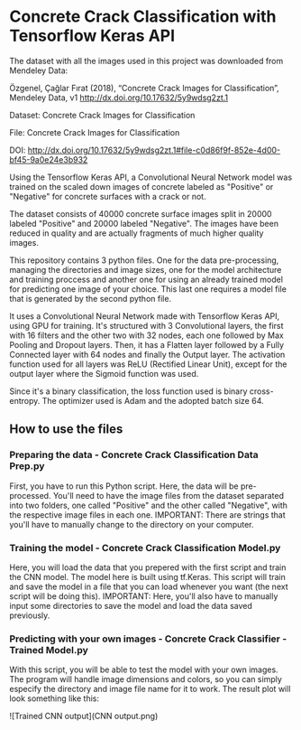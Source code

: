 # Concrete Crack Classification with Tensorflow Keras API

The dataset with all the images used in this project was downloaded from Mendeley Data:

Özgenel, Çağlar Fırat (2018), “Concrete Crack Images for Classification”, Mendeley Data, v1
http://dx.doi.org/10.17632/5y9wdsg2zt.1

Dataset: Concrete Crack Images for Classification

File: Concrete Crack Images for Classification

DOI: http://dx.doi.org/10.17632/5y9wdsg2zt.1#file-c0d86f9f-852e-4d00-bf45-9a0e24e3b932


Using the Tensorflow Keras API, a Convolutional Neural Network model was trained on the scaled down images of concrete labeled as "Positive" or "Negative" for concrete surfaces with a crack or not. 

The dataset consists of 40000 concrete surface images split in 20000 labeled "Positive" and 20000 labeled "Negative". The images have been reduced in quality and are actually fragments of much higher quality images.

This repository contains 3 python files. One for the data pre-processing, managing the directories and image sizes, one for the model architecture and training proccess and another one for using an already trained model for predicting one image of your choice. This last one requires a model file that is generated by the second python file.

It uses a Convolutional Neural Network made with Tensorflow Keras API, using GPU for training. It's structured with 3 Convolutional layers, the first with 16 filters and the other two with 32 nodes, each one followed by Max Pooling and Dropout layers. Then, it has a Flatten layer followed by a Fully Connected layer with 64 nodes and finally the Output layer. The activation function used for all layers was ReLU (Rectified Linear Unit), except for the output layer where the Sigmoid function was used.

Since it's a binary classification, the loss function used is binary cross-entropy. The optimizer used is Adam and the adopted batch size 64.

## How to use the files
### Preparing the data - Concrete Crack Classification Data Prep.py
First, you have to run this Python script. Here, the data will be pre-processed. You'll need to have the image files from the dataset separated into two folders, one called "Positive" and the other called "Negative", with the respective image files in each one.
IMPORTANT: There are strings that you'll have to manually change to the directory on your computer.

### Training the model - Concrete Crack Classification Model.py
Here, you will load the data that you prepered with the first script and train the CNN model. The model here is built using tf.Keras. This script will train and save the model in a file that you can load whenever you want (the next script will be doing this). 
IMPORTANT: Here, you'll also have to manually input some directories to save the model and load the data saved previously.

### Predicting with your own images - Concrete Crack Classifier - Trained Model.py
With this script, you will be able to test the model with your own images. The program will handle image dimensions and colors, so you can simply especify the directory and image file name for it to work. The result plot will look something like this:

![Trained CNN output](CNN output.png)
